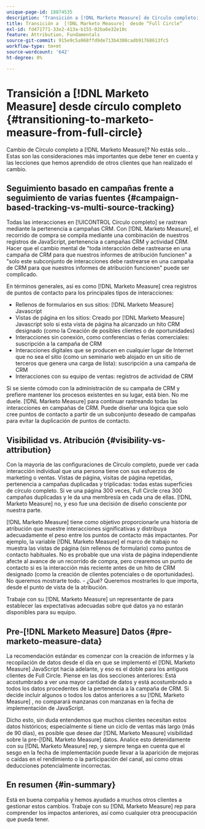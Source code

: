 ```yaml
---
unique-page-id: 18874535
description: 'Transición a [!DNL Marketo Measure] de Círculo completo: [!DNL Marketo Measure]'
title: Transición a  [!DNL Marketo Measure]  desde “Full Circle”
exl-id: fd471771-33e2-413a-b155-02ba6e32e10c
feature: Attribution, Fundamentals
source-git-commit: 915e9c5a968ffd9de713b4308cadb91768613fc5
workflow-type: tm+mt
source-wordcount: '642'
ht-degree: 0%

---
```


# Transición a [!DNL Marketo Measure] desde círculo completo {#transitioning-to-marketo-measure-from-full-circle}

Cambio de Círculo completo a [!DNL Marketo Measure]? No estás solo... Estas son las consideraciones más importantes que debe tener en cuenta y las lecciones que hemos aprendido de otros clientes que han realizado el cambio.

## Seguimiento basado en campañas frente a seguimiento de varias fuentes {#campaign-based-tracking-vs-multi-source-tracking}

Todas las interacciones en [!UICONTROL Círculo completo] se rastrean mediante la pertenencia a campañas CRM. Con [!DNL Marketo Measure], el recorrido de compra se compila mediante una combinación de nuestros registros de JavaScript, pertenencia a campañas CRM y actividad CRM. Hacer que el cambio mental de &quot;toda interacción debe rastrearse en una campaña de CRM para que nuestros informes de atribución funcionen&quot; a &quot;solo este subconjunto de interacciones debe rastrearse en una campaña de CRM para que nuestros informes de atribución funcionen&quot; puede ser complicado.

En términos generales, así es como [!DNL Marketo Measure] crea registros de puntos de contacto para los principales tipos de interacciones:

* Rellenos de formularios en sus sitios: [!DNL Marketo Measure] Javascript
* Vistas de página en los sitios: Creado por [!DNL Marketo Measure] Javascript solo si esta vista de página ha alcanzado un hito CRM designado (como la Creación de posibles clientes o de oportunidades)
* Interacciones sin conexión, como conferencias o ferias comerciales: suscripción a la campaña de CRM
* Interacciones digitales que se producen en cualquier lugar de Internet que no sea el sitio (como un seminario web alojado en un sitio de terceros que genera una carga de lista): suscripción a una campaña de CRM
* Interacciones con su equipo de ventas: registros de actividad de CRM

Si se siente cómodo con la administración de su campaña de CRM y prefiere mantener los procesos existentes en su lugar, está bien. No me duele. [!DNL Marketo Measure] para continuar rastreando todas las interacciones en campañas de CRM. Puede diseñar una lógica que solo cree puntos de contacto a partir de un subconjunto deseado de campañas para evitar la duplicación de puntos de contacto.

## Visibilidad vs. Atribución {#visibility-vs-attribution}

Con la mayoría de las configuraciones de Círculo completo, puede ver cada interacción individual que una persona tiene con sus esfuerzos de marketing o ventas. Vistas de página, visitas de página repetidas, pertenencia a campañas duplicadas y triplicadas: todas estas superficies de círculo completo. Si ve una página 300 veces, Full Circle crea 300 campañas duplicadas y le da una membresía en cada una de ellas. [!DNL Marketo Measure] no, y eso fue una decisión de diseño consciente por nuestra parte.

[!DNL Marketo Measure] tiene como objetivo proporcionarle una historia de atribución que muestre interacciones significativas y distribuya adecuadamente el peso entre los puntos de contacto más impactantes. Por ejemplo, la variable [!DNL Marketo Measure] el marco de trabajo no muestra las vistas de página (sin rellenos de formulario) como puntos de contacto habituales. No es probable que una vista de página independiente afecte al avance de un recorrido de compra, pero crearemos un punto de contacto si es la interacción más reciente antes de un hito de CRM designado (como la creación de clientes potenciales o de oportunidades). No queremos mostrarte todo. - ¿Qué? Queremos mostrarles lo que importa, desde el punto de vista de la atribución.

Trabaje con su [!DNL Marketo Measure] un representante de para establecer las expectativas adecuadas sobre qué datos ya no estarán disponibles para su equipo.

## Pre-[!DNL Marketo Measure] Datos {#pre-marketo-measure-data}

La recomendación estándar es comenzar con la creación de informes y la recopilación de datos desde el día en que se implementó el [!DNL Marketo Measure] JavaScript hacia adelante, y eso es el doble para los antiguos clientes de Full Circle. Piense en las dos secciones anteriores: Está acostumbrado a ver una mayor cantidad de datos y está acostumbrado a todos los datos procedentes de la pertenencia a la campaña de CRM. Si decide incluir algunos o todos los datos anteriores a su [!DNL Marketo Measure] , no comparará manzanas con manzanas en la fecha de implementación de JavaScript.

Dicho esto, sin duda entendemos que muchos clientes necesitan estos datos históricos; especialmente si tiene un ciclo de ventas más largo (más de 90 días), es posible que desee dar [!DNL Marketo Measure] visibilidad sobre la pre-[!DNL Marketo Measure] datos. Analice esto detenidamente con su [!DNL Marketo Measure] rep, y siempre tenga en cuenta que el sesgo en la fecha de implementación puede llevar a la aparición de mejoras o caídas en el rendimiento o la participación del canal, así como otras deducciones potencialmente incorrectas.

## En resumen {#in-summary}

Está en buena compañía y hemos ayudado a muchos otros clientes a gestionar estos cambios. Trabaje con su [!DNL Marketo Measure] rep para comprender los impactos anteriores, así como cualquier otra preocupación que pueda tener.
